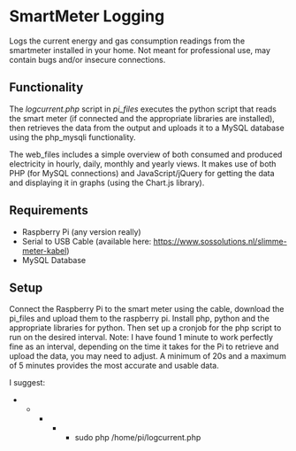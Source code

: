 # SmartMeter Logging
Logs the current energy and gas consumption readings from the smartmeter installed in your home. Not meant for professional use, may contain bugs and/or insecure connections.

## Functionality
The <i>logcurrent.php</i> script in <i>pi_files</i> executes the python script that reads the smart meter (if connected and the appropriate libraries are installed), then retrieves the data from the output and uploads it to a MySQL database using the php_mysqli functionality.

The web_files includes a simple overview of both consumed and produced electricity in hourly, daily, monthly and yearly views. It makes use of both PHP (for MySQL connections) and JavaScript/jQuery for getting the data and displaying it in graphs (using the Chart.js library).

## Requirements
- Raspberry Pi (any version really)
- Serial to USB Cable (available here: https://www.sossolutions.nl/slimme-meter-kabel)
- MySQL Database

## Setup
Connect the Raspberry Pi to the smart meter using the cable, download the pi_files and upload them to the raspberry pi. Install php, python and the appropriate libraries for python. Then set up a cronjob for the php script to run on the desired interval.
Note: I have found 1 minute to work perfectly fine as an interval, depending on the time it takes for the Pi to retrieve and upload the data, you may need to adjust. A minimum of 20s and a maximum of 5 minutes provides the most accurate and usable data.

I suggest: 
* * * * * sudo php /home/pi/logcurrent.php
